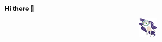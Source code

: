<!--![gato burro voando no espaço de capacete gif](/kity_space.gif) !-->

<p align="left">
 
 ## Hi there 👋

<p align="right">
 <img src="/kity_space.gif" alt="gato%20burro%20no%20espaço" width="60px" height="65px" position="relative"/>
</p>
</p>



</div>

<!--
**ddr669/ddr669** is a ✨ _special_ ✨ repository because its `README.md` (this file) appears on your GitHub profile.

Here are some ideas to get you started:

- 🔭 I’m currently working on ...
- 🌱 I’m currently learning ...
- 👯 I’m looking to collaborate on ...
- 🤔 I’m looking for help with ...
- 💬 Ask me about ...
- 📫 How to reach me: ...
- 😄 Pronouns: ...
- ⚡ Fun fact: ...
-->

